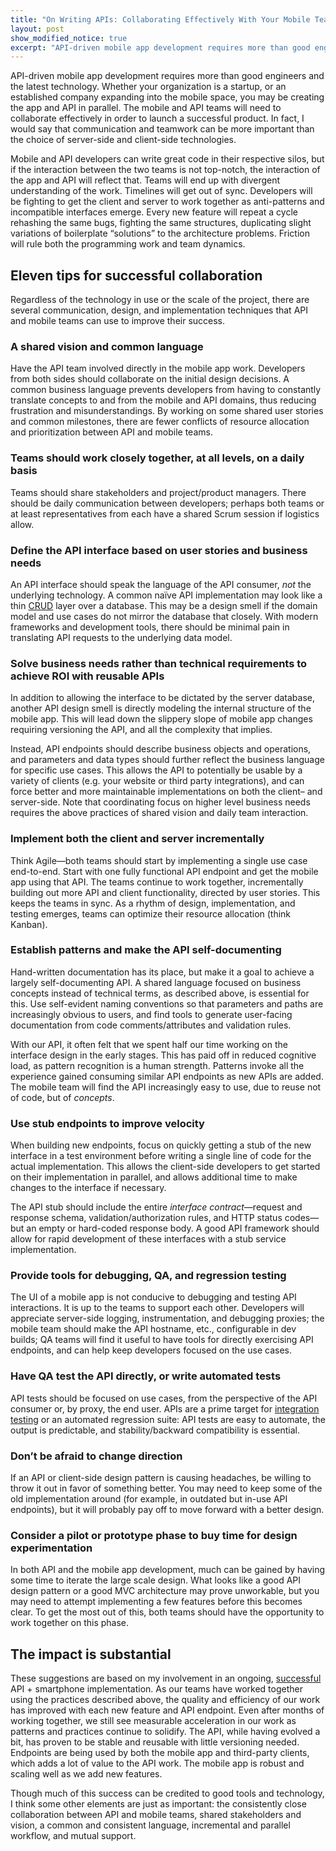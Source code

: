 ```yaml
---
title: "On Writing APIs: Collaborating Effectively With Your Mobile Team"
layout: post
show_modified_notice: true
excerpt: "API-driven mobile app development requires more than good engineers and the latest technology. Whether your organization is a startup, or an established company expanding into the mobile space, you may be creating the app and API in parallel. The mobile and API teams will need to collaborate effectively in order to launch a successful product. In fact, I would say that communication and teamwork can be more important than the choice of server-side and client-side technologies."
---
```


API-driven mobile app development requires more than good engineers and the latest technology. Whether your organization is a startup, or an established company expanding into the mobile space, you may be creating the app and API in parallel. The mobile and API teams will need to collaborate effectively in order to launch a successful product. In fact, I would say that communication and teamwork can be more important than the choice of server-side and client-side technologies.

Mobile and API developers can write great code in their respective silos, but if the interaction between the two teams is not top-notch, the interaction of the app and API will reflect that. Teams will end up with divergent understanding of the work. Timelines will get out of sync. Developers will be fighting to get the client and server to work together as anti-patterns and incompatible interfaces emerge. Every new feature will repeat a cycle rehashing the same bugs, fighting the same structures, duplicating slight variations of boilerplate “solutions” to the architecture problems. Friction will rule both the programming work and team dynamics.

## Eleven tips for successful collaboration

Regardless of the technology in use or the scale of the project, there are several communication, design, and implementation techniques that API and mobile teams can use to improve their success.

### A shared vision and common language

Have the API team involved directly in the mobile app work. Developers from both sides should collaborate on the initial design decisions. A common business language prevents developers from having to constantly translate concepts to and from the mobile and API domains, thus reducing frustration and misunderstandings. By working on some shared user stories and common milestones, there are fewer conflicts of resource allocation and prioritization between API and mobile teams.

### Teams should work closely together, at all levels, on a daily basis

Teams should share stakeholders and project/product managers. There should be daily communication between developers; perhaps both teams or at least representatives from each have a shared Scrum session if logistics allow.

### Define the API interface based on user stories and business needs

An API interface should speak the language of the API consumer, *not* the underlying technology. A common naïve API implementation may look like a thin [CRUD][] layer over a database. This may be a design smell if the domain model and use cases do not mirror the database that closely. With modern frameworks and development tools, there should be minimal pain in translating API requests to the underlying data model.

### Solve business needs rather than technical requirements to achieve ROI with reusable APIs

In addition to allowing the interface to be dictated by the server database, another API design smell is directly modeling the internal structure of the mobile app. This will lead down the slippery slope of mobile app changes requiring versioning the API, and all the complexity that implies.

Instead, API endpoints should describe business objects and operations, and parameters and data types should further reflect the business language for specific use cases. This allows the API to potentially be usable by a variety of clients (e.g. your website or third party integrations), and can force better and more maintainable implementations on both the client– and server-side. Note that coordinating focus on higher level business needs requires the above practices of shared vision and daily team interaction.

### Implement both the client and server incrementally

Think Agile—both teams should start by implementing a single use case end-to-end. Start with one fully functional API endpoint and get the mobile app using that API. The teams continue to work together, incrementally building out more API and client functionality, directed by user stories. This keeps the teams in sync. As a rhythm of design, implementation, and testing emerges, teams can optimize their resource allocation (think Kanban).

### Establish patterns and make the API self-documenting

Hand-written documentation has its place, but make it a goal to achieve a largely self-documenting API. A shared language focused on business concepts instead of technical terms, as described above, is essential for this. Use self-evident naming conventions so that parameters and paths are increasingly obvious to users, and find tools to generate user-facing documentation from code comments/attributes and validation rules.

With our API, it often felt that we spent half our time working on the interface design in the early stages. This has paid off in reduced cognitive load, as pattern recognition is a human strength. Patterns invoke all the experience gained consuming similar API endpoints as new APIs are added. The mobile team will find the API increasingly easy to use, due to reuse not of code, but of *concepts*.

### Use stub endpoints to improve velocity

When building new endpoints, focus on quickly getting a stub of the new interface in a test environment before writing a single line of code for the actual implementation. This allows the client-side developers to get started on their implementation in parallel, and allows additional time to make changes to the interface if necessary.

The API stub should include the entire *interface contract*—request and response schema, validation/authorization rules, and HTTP status codes—but an empty or hard-coded response body. A good API framework should allow for rapid development of these interfaces with a stub service implementation.

### Provide tools for debugging, QA, and regression testing

The UI of a mobile app is not conducive to debugging and testing API interactions. It is up to the teams to support each other. Developers will appreciate server-side logging, instrumentation, and debugging proxies; the mobile team should make the API hostname, etc., configurable in dev builds; QA teams will find it useful to have tools for directly exercising API endpoints, and can help keep developers focused on the use cases.

### Have QA test the API directly, or write automated tests

API tests should be focused on use cases, from the perspective of the API consumer or, by proxy, the end user. APIs are a prime target for [integration testing][] or an automated regression suite: API tests are easy to automate, the output is predictable, and stability/backward compatibility is essential.

### Don’t be afraid to change direction

If an API or client-side design pattern is causing headaches, be willing to throw it out in favor of something better. You may need to keep some of the old implementation around (for example, in outdated but in-use API endpoints), but it will probably pay off to move forward with a better design.

### Consider a pilot or prototype phase to buy time for design experimentation

In both API and the mobile app development, much can be gained by having some time to iterate the large scale design. What looks like a good API design pattern or a good MVC architecture may prove unworkable, but you may need to attempt implementing a few features before this becomes clear. To get the most out of this, both teams should have the opportunity to work together on this phase.

## The impact is substantial

These suggestions are based on my involvement in an ongoing, [successful][TrackAbout] API + smartphone implementation. As our teams have worked together using the practices described above, the quality and efficiency of our work has improved with each new feature and API endpoint. Even after months of working together, we still see measurable acceleration in our work as patterns and practices continue to solidify. The API, while having evolved a bit, has proven to be stable and reusable with little versioning needed. Endpoints are being used by both the mobile app and third-party clients, which adds a lot of value to the API work. The mobile app is robust and scaling well as we add new features.

Though much of this success can be credited to good tools and technology, I think some other elements are just as important: the consistently close collaboration between API and mobile teams, shared stakeholders and vision, a common and consistent language, incremental and parallel workflow, and mutual support.

[CRUD]: https://en.wikipedia.org/wiki/Create,_read,_update_and_delete
[TrackAbout]: https://corp.trackabout.com/modules/smartphone.php
[integration testing]: https://stackoverflow.com/a/19210183/795339
